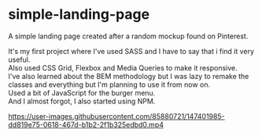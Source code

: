 # simple-landing-page
A simple landing page created after a random mockup found on Pinterest. 

It's my first project where I've used SASS and I have to say that i find it very useful. <br>
Also used CSS Grid, Flexbox and Media Queries to make it responsive. <br>
I've also learned about the BEM methodology but I was lazy to remake the classes and everything but I'm planning to use it from now on. <br>
Used a bit of JavaScript for the burger menu. <br>
And I almost forgot, I also started using NPM. <br>



https://user-images.githubusercontent.com/85880721/147401985-dd819e75-0618-467d-b1b2-2f1b325edbd0.mp4





